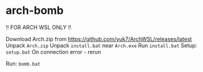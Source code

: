 # arch-bomb

!! FOR ARCH WSL ONLY !!

Download Arch.zip from https://github.com/yuk7/ArchWSL/releases/latest
Unpack `Arch.zip`
Unpack `install.bat` near `Arch.exe`
Run `install.bat`
Setup: `setup.bat`
On connection error - rerun

Run: `bomb.bat`
